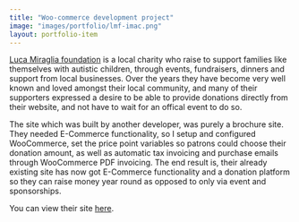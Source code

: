 ```yaml
---
title: "Woo-commerce development project"
image: "images/portfolio/lmf-imac.png"
layout: portfolio-item
---
```


[Luca Miraglia foundation](https://www.lmf.org.au/) is a local charity who raise to support families like themselves with autistic children, through events, fundraisers, dinners and support from local businesses. Over the years they have become very well known and loved amongst their local community, and many of their supporters expressed a desire to be able to provide donations directly from their website, and not have to wait for an offical event to do so.

The site which was built by another developer, was purely a brochure site. They needed E-Commerce functionality, so I setup and configured WooCommerce, set the price point variables so patrons could choose their donation amount, as well as automatic tax invoicing and purchase emails through WooCommerce PDF invoicing. The end result is, their already existing site has now got E-Commerce functionality and a donation platform so they can raise money year round as opposed to only via event and sponsorships.

You can view their site [here](https://lmf.org.au/).
